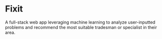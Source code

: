# Fixit
 A full-stack web app leveraging machine learning to analyze user-inputted problems and recommend the most suitable tradesman or specialist in their area.
